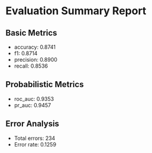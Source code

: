 # Evaluation Summary Report

## Basic Metrics

- accuracy: 0.8741
- f1: 0.8714
- precision: 0.8900
- recall: 0.8536

## Probabilistic Metrics

- roc_auc: 0.9353
- pr_auc: 0.9457

## Error Analysis

- Total errors: 234
- Error rate: 0.1259
